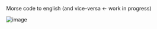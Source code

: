 Morse code to english (and vice-versa <- work in progress)

![image](https://cdn.shopify.com/s/files/1/2223/4507/files/morse-chart_grande.png?v=1501447409)


